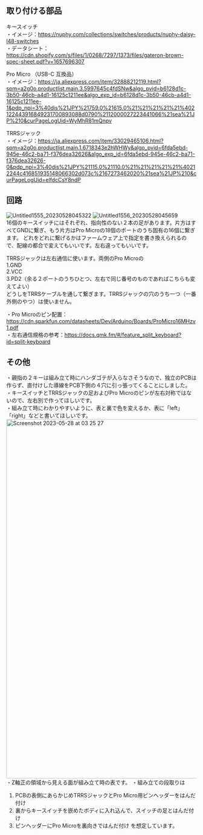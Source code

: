 ## 取り付ける部品

キースイッチ  
・イメージ：https://nuphy.com/collections/switches/products/nuphy-daisy-l48-switches  
・データシート：https://cdn.shopify.com/s/files/1/0268/7297/1373/files/gateron-brown-spec-sheet.pdf?v=1657696307  
  
Pro Micro （USB-C 互換品）  
・イメージ：https://ja.aliexpress.com/item/32888212119.html?spm=a2g0o.productlist.main.3.5997645c4fdSNw&algo_pvid=b6128d1c-3b50-46cb-a4d1-16125c1211ee&algo_exp_id=b6128d1c-3b50-46cb-a4d1-16125c1211ee-1&pdp_npi=3%40dis%21JPY%21759.0%21615.0%21%21%21%21%21%402122443916849231700893088d0790%2112000027223441066%21sea%21JP%210&curPageLogUid=WyMhR81mQnpv  
  
TRRSジャック  
・イメージ：https://ja.aliexpress.com/item/33029465106.html?spm=a2g0o.productlist.main.1.6718343e2hWHWy&algo_pvid=6fda5ebd-945e-46c2-ba71-f376dea32626&algo_exp_id=6fda5ebd-945e-46c2-ba71-f376dea32626-0&pdp_npi=3%40dis%21JPY%21115.0%21110.0%21%21%21%21%21%40212244c416851935148066302d073c%2167273462020%21sea%21JP%210&curPageLogUid=elfdcCsY8ndP  
  
  
## 回路

![Untitled1555_20230528045322](https://github.com/TakumaOnishi/Fish_Keyboard/assets/85474111/5a9e19e6-e618-4dfa-b4fa-3ec3d8560fc1)
![Untitled1556_20230528045659](https://github.com/TakumaOnishi/Fish_Keyboard/assets/85474111/e5dc37f2-2ace-46e6-8394-7f824f31be7e)  
16個のキースイッチにはそれぞれ、指向性のない２本の足があります。片方はすべてGNDに繋ぎ、もう片方はPro Microの18個のポートのうち固有の16個に繋ぎます。
どれをどれに繋げるかはファームウェア上で指定を書き換えられるので、配線の都合で変えてもいいです。左右違ってもいいです。  

TRRSジャックは左右通信に使います。両側のPro Microの  
1.GND  
2.VCC  
3.PD2（余る２ポートのうちひとつ、左右で同じ番号のものであればこちらも変えてよい）  
どうしをTRRSケーブルを通して繋ぎます。TRRSジャックの穴のうち一つ（一番外側のやつ）は使いません。 
  
・Pro Microのピン配置：https://cdn.sparkfun.com/datasheets/Dev/Arduino/Boards/ProMicro16MHzv1.pdf  
・左右通信規格の参考：https://docs.qmk.fm/#/feature_split_keyboard?id=split-keyboard  


## その他

・親指の２キーは組み立て時にハンダゴテが入らなさそうなので、独立のPCBは作らず、直付けした導線をPCB下側の４穴に引っ張ってくることにしました。
・キースイッチとTRRSジャックの足およびPro Microのピンが左右対称ではないので、左右別で作ってほしいです。  
・組み立て時にわかりやすいように、表と裏で色を変えるか、表に「left」「right」などと書いてほしいです。  
<img width="948" alt="Screenshot 2023-05-28 at 03 25 27" src="https://github.com/TakumaOnishi/Fish_Keyboard/assets/85474111/a2b0a517-2ecc-4a35-ac8d-9f09f39d9623">  
・Z軸正の領域から見える面が組み立て時の表です。
・組み立ての段取りは
1. PCBの表側にあらかじめTRRSジャックとPro Micro用ピンヘッダーをはんだ付け
2. 裏からキースイッチを嵌めたボディに入れ込んで、スイッチの足とはんだ付け
3. ピンヘッダーにPro Microを裏向きではんだ付け
を想定しています。
